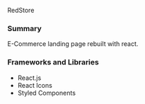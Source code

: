 RedStore

### Summary
E-Commerce landing page rebuilt with react.

### Frameworks and Libraries
- React.js
- React Icons
- Styled Components
